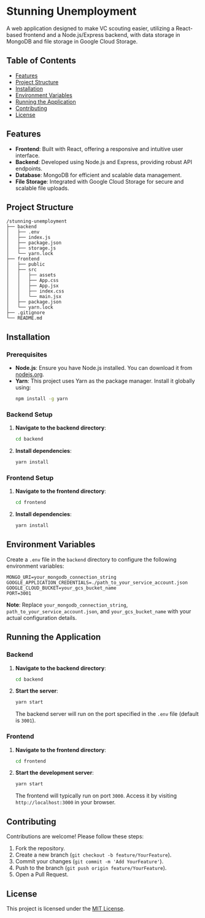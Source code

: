 # Stunning Unemployment

A web application designed to make VC scouting easier, utilizing a React-based frontend and a Node.js/Express backend, with data storage in MongoDB and file storage in Google Cloud Storage.

## Table of Contents

- [Features](#features)
- [Project Structure](#project-structure)
- [Installation](#installation)
- [Environment Variables](#environment-variables)
- [Running the Application](#running-the-application)
- [Contributing](#contributing)
- [License](#license)

## Features

- **Frontend**: Built with React, offering a responsive and intuitive user interface.
- **Backend**: Developed using Node.js and Express, providing robust API endpoints.
- **Database**: MongoDB for efficient and scalable data management.
- **File Storage**: Integrated with Google Cloud Storage for secure and scalable file uploads.

## Project Structure

```
/stunning-unemployment
├── backend
│   ├── .env
│   ├── index.js
│   ├── package.json
│   ├── storage.js
│   └── yarn.lock
├── frontend
│   ├── public
│   ├── src
│   │   ├── assets
│   │   ├── App.css
│   │   ├── App.jsx
│   │   ├── index.css
│   │   └── main.jsx
│   ├── package.json
│   └── yarn.lock
├── .gitignore
└── README.md
```

## Installation

### Prerequisites

- **Node.js**: Ensure you have Node.js installed. You can download it from [nodejs.org](https://nodejs.org/).
- **Yarn**: This project uses Yarn as the package manager. Install it globally using:
  ```bash
  npm install -g yarn
  ```

### Backend Setup

1. **Navigate to the backend directory**:
   ```bash
   cd backend
   ```

2. **Install dependencies**:
   ```bash
   yarn install
   ```

### Frontend Setup

1. **Navigate to the frontend directory**:
   ```bash
   cd frontend
   ```

2. **Install dependencies**:
   ```bash
   yarn install
   ```

## Environment Variables

Create a `.env` file in the `backend` directory to configure the following environment variables:

```env
MONGO_URI=your_mongodb_connection_string
GOOGLE_APPLICATION_CREDENTIALS=./path_to_your_service_account.json
GOOGLE_CLOUD_BUCKET=your_gcs_bucket_name
PORT=3001
```

**Note**: Replace `your_mongodb_connection_string`, `path_to_your_service_account.json`, and `your_gcs_bucket_name` with your actual configuration details.

## Running the Application

### Backend

1. **Navigate to the backend directory**:
   ```bash
   cd backend
   ```

2. **Start the server**:
   ```bash
   yarn start
   ```

   The backend server will run on the port specified in the `.env` file (default is `3001`).

### Frontend

1. **Navigate to the frontend directory**:
   ```bash
   cd frontend
   ```

2. **Start the development server**:
   ```bash
   yarn start
   ```

   The frontend will typically run on port `3000`. Access it by visiting `http://localhost:3000` in your browser.

## Contributing

Contributions are welcome! Please follow these steps:

1. Fork the repository.
2. Create a new branch (`git checkout -b feature/YourFeature`).
3. Commit your changes (`git commit -m 'Add YourFeature'`).
4. Push to the branch (`git push origin feature/YourFeature`).
5. Open a Pull Request.

## License

This project is licensed under the [MIT License](LICENSE).